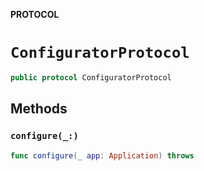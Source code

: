 **PROTOCOL**

# `ConfiguratorProtocol`

```swift
public protocol ConfiguratorProtocol
```

## Methods
### `configure(_:)`

```swift
func configure(_ app: Application) throws
```

